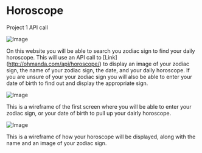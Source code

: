 # Horoscope
Project 1 API call


![Image](https://thehowler.org/wp-content/uploads/2019/11/horoscope-graphic-900x607.png)

On this website you will be able to search you zodiac sign to find your daily horoscope. This will use an API call to [Link] (http://ohmanda.com/api/horoscope/) to display an image of your zodiac sign, the name of your zodiac sign, the date, and your daily horoscope. If you are unsure of your your zodiac sign you will also be able to enter your date of birth to find out and display the appropriate sign. 

![Image](https://tinypic.host/i/screen-shot-2022-10-13-at-64424-pm.Qplnu)

This is a wireframe of the first screen where you will be able to enter your zodiac sign, or your date of birth to pull up your dairly horoscope. 

![Image](https://tinypic.host/i/QpZ5b)

This is a wireframe of how your horoscope will be displayed, along with the name and an image of your zodiac sign.